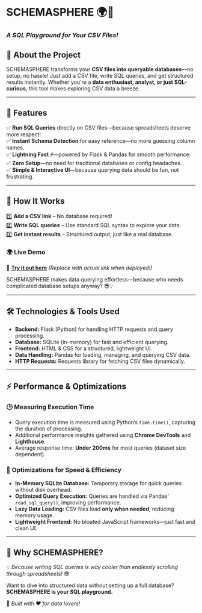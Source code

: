 # **SCHEMASPHERE 🌍💾**  
### *A SQL Playground for Your CSV Files!*  

## 🚀 **About the Project**  
SCHEMASPHERE transforms your **CSV files into queryable databases**—no setup, no hassle! Just add a CSV file, write SQL queries, and get structured results instantly. Whether you're a **data enthusiast, analyst, or just SQL-curious**, this tool makes exploring CSV data a breeze.  

---

## 🌟 **Features**  
✅ **Run SQL Queries** directly on CSV files—because spreadsheets deserve more respect!  
✅ **Instant Schema Detection** for easy reference—no more guessing column names.  
✅ **Lightning Fast ⚡**—powered by Flask & Pandas for smooth performance.  
✅ **Zero Setup**—no need for traditional databases or config headaches.  
✅ **Simple & Interactive UI**—because querying data should be fun, not frustrating.  

---

## 🎨 **How It Works**  
1️⃣ **Add a CSV link** – No database required!  
2️⃣ **Write SQL queries** – Use standard SQL syntax to explore your data.  
3️⃣ **Get instant results** – Structured output, just like a real database.  

### 🌍 **Live Demo**  
🔗 **[Try it out here](#)** *(Replace with actual link when deployed!)*  

SCHEMASPHERE makes data querying effortless—because who needs complicated database setups anyway? 😎💡  

---

## 🛠 **Technologies & Tools Used**  

- **Backend:** Flask (Python) for handling HTTP requests and query processing.  
- **Database:** SQLite (in-memory) for fast and efficient querying.  
- **Frontend:** HTML & CSS for a structured, lightweight UI.  
- **Data Handling:** Pandas for loading, managing, and querying CSV data.  
- **HTTP Requests:** Requests library for fetching CSV files dynamically.  

---

## ⚡ **Performance & Optimizations**  

### 🕒 **Measuring Execution Time**  
- Query execution time is measured using Python’s `time.time()`, capturing the duration of processing.  
- Additional performance insights gathered using **Chrome DevTools** and **Lighthouse**.  
- Average response time: **Under 200ms** for most queries (dataset size dependent).  

### 🚀 **Optimizations for Speed & Efficiency**  
- **In-Memory SQLite Database:** Temporary storage for quick queries without disk overhead.  
- **Optimized Query Execution:** Queries are handled via Pandas’ `read_sql_query()`, improving performance.  
- **Lazy Data Loading:** CSV files load **only when needed**, reducing memory usage.  
- **Lightweight Frontend:** No bloated JavaScript frameworks—just fast and clean UI.  

---

## 🎯 **Why SCHEMASPHERE?**  
💡 *Because writing SQL queries is way cooler than endlessly scrolling through spreadsheets!* 😎  

Want to dive into structured data without setting up a full database? **SCHEMASPHERE is your SQL playground.**  

📌 *Built with ❤️ for data lovers!*  

 
